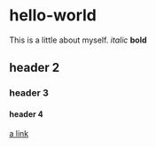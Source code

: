 # hello-world
This is a little about myself.
_italic_
**bold**
## header 2
### header 3
#### header 4
[a link](www.w3schools.com)
